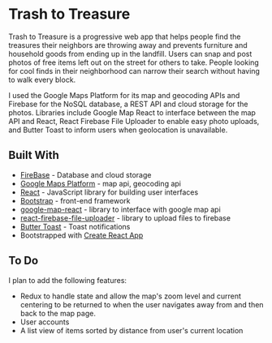 # Trash to Treasure

Trash to Treasure is a progressive web app that helps people find the treasures their neighbors are throwing away and prevents  furniture and household goods from ending up in the landfill. Users can snap and post photos of free items left out on the street for others to take. People looking for cool finds in their neighborhood can narrow their search without having to walk every block. 

I used the Google Maps Platform for its map and geocoding APIs and Firebase for the NoSQL database, a REST API and cloud storage for the photos. Libraries include Google Map React to interface between the map API and React, React Firebase File Uploader to enable easy photo uploads, and Butter Toast to inform users when geolocation is unavailable. 


## Built With

* [FireBase](https://firebase.google.com/) - Database and cloud storage
* [Google Maps Platform](https://cloud.google.com/maps-platform/) - map api, geocoding api
* [React](https://reactjs.org/) - JavaScript library for building user interfaces
* [Bootstrap](https://getbootstrap.com/) - front-end framework
* [google-map-react](https://www.npmjs.com/package/google-map-react) - library to interface with google map api
* [react-firebase-file-uploader](https://www.npmjs.com/package/react-firebase-file-uploader) - library to upload files to firebase 
* [Butter Toast](https://www.npmjs.com/package/butter-toast) - Toast notifications
* Bootstrapped with [Create React App](https://github.com/facebookincubator/create-react-app)

## To Do
I plan to add the following features: 
* Redux to handle state and allow the map's zoom level and current centering to be returned to when the user navigates away from and then back to the map page. 
* User accounts 
* A list view of items sorted by distance from user's current location






